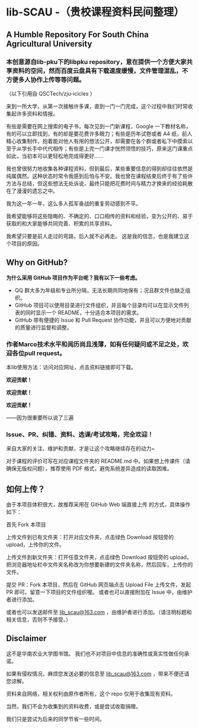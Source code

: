 # lib-SCAU -（贵校课程资料民间整理）
## A Humble Repository For South China Agricultural University 

### 本创意源自lib-pku下的libpku repository，意在提供一个方便大家共享资料的空间，然而百度云盘具有下载速度缓慢，文件管理混乱，不方便多人协作上传等等问题。

（以下引用自 QSCTech/zju-icicles ）

来到一所大学，从第一次接触许多课，直到一门一门完成，这个过程中我们时常收集起许多资料和情报。

有些是需要在网上搜索的电子书，每次见到一门新课程，Google 一下教材名称，有的可以立即找到，有的却是要花费许多眼力；有些是历年试卷或者 A4 纸，前人精心收集制作，抱着能对他人有用的想法公开，却需要在各个群或者私下中摸索以至于从学长手中代代相传；有些是上完一门课才恍然领悟的技巧，原来这门课重点如此，当初本可以更轻松地完成得更好……

我也曾很努力地收集各种课程资料，但到最后，某些重要信息的得到却往往依然是纯属偶然。这种状态时常令我感到后怕与不安。我也曾在课程结束后终于有了些许方法与总结，但这些想法无处诉说，最终只能把花费时间与精力才换来的经验耗散在了漫漫的遗忘之中。

我为这一年一年，这么多人孤军奋战的重复劳动感到不平。

我希望能够将这些隐晦的、不确定的、口口相传的资料和经验，变为公开的、易于获取的和大家能够共同完善、积累的共享资料。

我希望只要是前人走过的弯路，后人就不必再走。 这是我的信念，也是我建立这个项目的原因。

## Why on GitHub?

**为什么采用 GitHub 项目作为平台呢？我有以下一些考虑。**

* QQ 群大多为年级和专业所分隔，无法长期共同地保有；况且群文件也缺乏组织。
* GitHub 项目可以使用目录进行文件组织，并且每个目录均可以在显示文件列表的同时显示一个 README，十分适合本项目的需求。
* GitHub 带有便捷的 Issue 和 Pull Request 协作功能，并且可以方便地对贡献的质量进行监督和调整。

### 作者Marco技术水平和阅历尚且浅薄，如有任何疑问或不足之处，欢迎各位pull request。

本lib使用方法：访问对应网址，点击资料链接即可下载。

**欢迎贡献！**

**欢迎贡献！**

**欢迎贡献！**

——因为很重要所以说了三遍

### Issue、PR、纠错、资料、选课/考试攻略，完全欢迎！

来自大家的关注、维护和贡献，才是让这个攻略继续存在的动力~

对于课程的评价可写在对应课程文件夹的 README.md 中。如果想上传课件（请确保无版权问题），推荐使用 PDF 格式，避免系统差异造成的读取困难。

## 如何上传？

由于本项目体积很大，故推荐采用在 GitHub Web 端直接上传 的方式，具体操作如下：

首先 Fork 本项目

上传文件到已有文件夹：打开对应文件夹，点击绿色 Download 按钮旁的 upload，上传你的文件。

上传文件到新文件夹：打开任意文件夹，点击绿色 Download 按钮旁的 upload，把浏览器地址栏中文件夹名称改为你想要新建的文件夹名称，然后回车，上传你的文件。

提交 PR：Fork 本项目，然后在 GitHub 网页端点击 Upload File 上传文件，发起 PR 即可。留意一下项目的文件组织喔。
或者也可以直接附加在 Issue 中，由维护者进行添加。

或者也可以发送邮件至 lib_scau@163.com ，由维护者进行添加。（请注明标题和相关信息，否则不予接受。）

## Disclaimer

这不是华南农业大学图书馆。 我们也不对项目中信息的准确性或真实性做任何承诺。

如果有侵权情况，麻烦您发送必要的信息至 lib_scau@163.com ，带来不便还请您谅解。

资料来自网络，相关权利由原作者所有，这个 repo 仅用于收集现有资料。

当然，我们不会为收集到的资料收费，或是尝试收取捐赠。

我们只是尝试为后来的同学节省一些时间。

